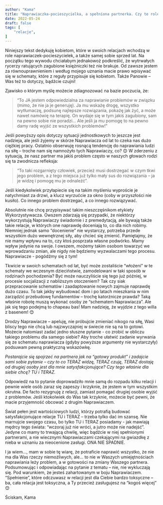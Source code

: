 ```yaml
---
author: "Kama"
title: "Naprawiaczka-pocieszycielka, a spełniona partnerka. Czy te role się wykluczają?"
date: 2022-05-24
draft: false
tags: [
    "relacje",
]
---
```


Niniejszy tekst dedykuję kobietom, które w swoich relacjach wchodzą w role naprawiaczek-pocieszycielek, a także samej sobie sprzed lat. Na początku tego wywodu chciałabym jednakowoż podkreślić, że wytrwałych rycerzy ratujących zagubione księżniczki też nie brakuje. Od zawsze jestem za równouprawnieniem i według mojego uznania macie prawo wpisywać się w schematy, które z reguły przypisuje się kobietom. Także Panowie – Was też to dotyczy, bądźcie czujni!

Zjawisko o którym myślę możecie zdiagnozować na bazie poczucia, że:

> “To JA jestem odpowiedzialna za naprawianie problemów w związku (mimo, że nie ja je generuję). Ja mu wskażę drogę, wszystko wytłumaczę, podsunę najlepsze rozwiązania, pokażę jak żyć, a może nawet namówię na terapię. On wydaje się w tym jakiś zagubiony, sam na pewno sobie nie poradzi… Ale jeśli ja mu pomogę to na pewno damy radę wyjść ze wszystkich problemów!”

Jeśli powyższy opis dotyczy sytuacji jednostkowych to jeszcze jest nadzieja, ale jeśli żyjemy w skórze Naprawiacza od lat to czeka nas dużo ciężkiej pracy. Ostatnio obserwuję rosnącą tendencję do naprawiania ludzi na siłę – troche nam się namnożyło tych Naprawiaczy, co? 😊 W zderzeniu z sytuacją, że nasz partner ma jakiś problem często w naszych głowach rodzi się ta zwodnicza refleksja:

> “To taki rozgarnięty człowiek, przecież musi dostrzegać w czym tkwi jego problem, a z tego miejsca już tylko mały sus do rozwiązania – ja je widzę i pomogę mu je odnaleźć”.

Jeśli kiedykolwiek przyłapiecie się na takim myśleniu wyproście je natychmiast za drzwi, a klucz wyrzućcie za okno (coby w przyszłości nie kusiło). Co innego problem dostrzegać, a co innego rozwiązywać.

Absolutnie nie chcę przypisywać takim nieszczęśnikom etykiety Wykorzystywacza. Owszem zdarzają się przypadki, że niektórzy wykorzystują Naprawiaczy świadomie i z premedytacją, ale bywają także takie relacje, w których one naprawdę doceniają to, co dla nich robimy. Niemniej jednak samo “docenienie” nie wystarczy, potrzeba przede wszystkim dużo wewnętrznej siły, aby chcieć się zmienić. Pamiętajmy, że nie mamy wpływu na to, czy ktoś posprzata własne podwórko. Mamy wpływ jedynie na swoje. I owszem, możemy takim osobom towarzyć we wprowadzaniu zmian, ale nigdy nie będziemy wyzwalaczami tego procesu. Naprawiacze - pogódźmy się z tym!

Tkwicie w swoich schematach od lat, być może zostaliście “włożeni” w te schematy we wczesnym dzieciństwie, zamodelowani w taki sposób w rodzinach pochodzenia? Być może nauczyliście się tego już później, w procesie socjalizacji z nabliższym otoczeniem? Tak czy siak przepracowanie schematów i zaadaptowanie nowych zajmuje naprawdę dużo czasu. To tak jakby wybudować dom i po latach mieszkania w nim zarządzić przebudowę fundamentów – trochę katorżnicze prawda? Taką właśnie robotę muszą wykonać osoby ze “schematem Naprawiacza”. Ale jak się tego podejmą to chapeau bas! Mam nadzieję, że wyjdzie z tego willa z basenem! 😊

Drodzy Naprawiacze – apeluję, nie próbujcie zmieniać nikogo na siłę, Wasi bliscy tego nie chcą lub najzwyczajniej w świecie nie są na to gotowi. Możecie natomiast zadać jedno słuszne pytanie - co zrobić w obliczu takiego problemu dla samego siebie? Aby troche ułatwić zadanie wyrwania się ze schematu naprawiacza (gdyby powyższe argumenty nie wystarczyły) podsuwam pewną praktyczną wskazówkę. 

*Postarajcie się spojrzeć na partnera jak na “gotowy produkt” i zadajcie sami sobie pytanie – czy to co TERAZ widzę, TERAZ czuję, TERAZ dostaję od drugiej osoby jest dla mnie satysfakcjonujące? Czy tego właśnie dla siebie chcę? TU i TERAZ.*

Odpowiedź na to pytanie doprowadziło mnie samą do rozpadu kilku relacji i pewnie wiele osób zaraz się zapeszy i krzyknie, że jestem w tym wszystkim okrutna. De facto rezygnuję z relacji, zamiast pomagać drugiej osobie wyjść z problemów. Jeśli ktokolwiek do Was tak krzyknie, możecie być pewni, że macie przyjemność obcować z drugim Naprawiaczem.

Świat pełen jest wartościowych ludzi, którzy potrafią budować satysfakcjonujące relacje TU i TERAZ – trzeba tylko dać im szansę. Nie marnujcie swojego czasu, bo tylko TU i TERAZ posiadamy - jak mawiają mędrcy tego świata: “wczoraj już nie wróci, a jutro może nie nadejść”. Jedyne co mamy to trwającą chwilę, więc  bądźcie w niej spełnionymi partnerami, a nie wiecznymi Naprawiaczami czekającymi na gwiazdkę z nieba w uznaniu za nieocenione zasługi. ONA NIE SPADNIE.

I ja wiem…, mam w sobie tę wiarę, że potraficie naprawić wszystko, że nie ma dla Was rzeczy niemożliwych, ale… to nie w Waszych umiejętnościach naprawiania leży problem, a w gotowości na zmiany Waszego partnera.
Podsumowując i odpowiadając na pytanie z tematu – nie, nie wykluczają się. Pod warunkiem, że jesteś zahartowanym w boju Naprawiaczem. “Spełnienie”, które odczuwasz w relacji jest dla Ciebie bardzo toksyczne – ba, cała relacja jest toksyczna, a Ty przecież zasługujesz na “kogoś więcej” 😊

Ściskam,
Kama 
